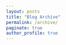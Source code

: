 ```yaml
---
layout: posts
title: "Blog Archive"
permalink: /archive/
paginate: true
author_profile: true
---
```


